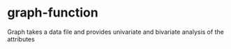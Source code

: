 # graph-function
Graph takes a data file and provides univariate and bivariate analysis of the attributes
